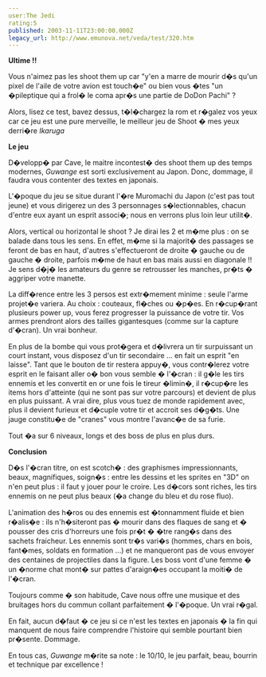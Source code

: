```yaml
---
user:The Jedi
rating:5
published: 2003-11-11T23:00:00.000Z
legacy_url: http://www.emunova.net/veda/test/320.htm
---
```

**Ultime !!**  

Vous n'aimez pas les shoot them up car "y'en a marre de mourir d�s qu'un pixel de l'aile de votre avion est touch�e" ou bien vous �tes "un �pileptique qui a frol� le coma apr�s une partie de DoDon Pachi" ?  

Alors, lisez ce test, bavez dessus, t�l�chargez la rom et r�galez vos yeux car ce jeu est une pure merveille, le meilleur jeu de Shoot � mes yeux derri�re _Ikaruga_  

  

**Le jeu**  

D�velopp� par Cave, le maitre incontest� des shoot them up des temps modernes, _Guwange_ est sorti exclusivement au Japon. Donc, dommage, il faudra vous contenter des textes en japonais.  

L'�poque du jeu se situe durant l'�re Muromachi du Japon (c'est pas tout jeune) et vous dirigerez un des 3 personnages s�lectionnables, chacun d'entre eux ayant un esprit associ�; nous en verrons plus loin leur utilit�.  

Alors, vertical ou horizontal le shoot ? Je dirai les 2 et m�me plus : on se balade dans tous les sens. En effet, m�me si la majorit� des passages se feront de bas en haut, d'autres s'effectueront de droite � gauche ou de gauche � droite, parfois m�me de haut en bas mais aussi en diagonale !! Je sens d�j� les amateurs du genre se retrousser les manches, pr�ts � aggriper votre manette.  

La diff�rence entre les 3 persos est extr�mement minime : seule l'arme projet�e variera. Au choix : couteaux, fl�ches ou �p�es. En r�cup�rant plusieurs power up, vous ferez progresser la puissance de votre tir. Vos armes prendront alors des tailles gigantesques (comme sur la capture d'�cran). Un vrai bonheur.  

En plus de la bombe qui vous prot�gera et d�livrera un tir surpuissant un court instant, vous disposez d'un tir secondaire ... en fait un esprit "en laisse". Tant que le bouton de tir restera appuy�, vous contr�lerez votre esprit en le faisant aller o� bon vous semble � l'�cran : il g�le les tirs ennemis et les convertit en or une fois le tireur �limin�, il r�cup�re les items hors d'atteinte (qui ne sont pas sur votre parcours) et devient de plus en plus puissant. A vrai dire, plus vous tuez de monde rapidement avec, plus il devient furieux et d�cuple votre tir et accroit ses d�g�ts. Une jauge constitu�e de "cranes" vous montre l'avanc�e de sa furie.  

Tout �a sur 6 niveaux, longs et des boss de plus en plus durs.  

  

**Conclusion**  

D�s l'�cran titre, on est scotch� : des graphismes impressionnants, beaux, magnifiques, soign�s : entre les dessins et les sprites en "3D" on n'en peut plus : il faut y jouer pour le croire. Les d�cors sont riches, les tirs ennemis on ne peut plus beaux (�a change du bleu et du rose fluo).  

L'animation des h�ros ou des ennemis est �tonnamment fluide et bien r�alis�e : ils n'h�siteront pas � mourir dans des flaques de sang et � pousser des cris d'horreurs une fois pr�t � �tre rang�s dans des sachets fraicheur. Les ennemis sont tr�s vari�s (hommes, chars en bois, fant�mes, soldats en formation ...) et ne manqueront pas de vous envoyer des centaines de projectiles dans la figure. Les boss vont d'une femme � un �norme chat mont� sur pattes d'araign�es occupant la moiti� de l'�cran.  

Toujours comme � son habitude, Cave nous offre une musique et des bruitages hors du commun collant parfaitement � l'�poque. Un vrai r�gal.  

  

En fait, aucun d�faut � ce jeu si ce n'est les textes en japonais � la fin qui manquent de nous faire comprendre l'histoire qui semble pourtant bien pr�sente. Dommage.  

  

En tous cas, _Guwange_ m�rite sa note : le 10/10, le jeu parfait, beau, bourrin et technique par excellence !